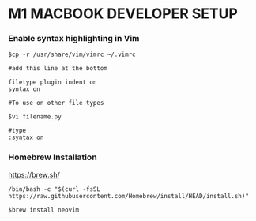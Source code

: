 # M1 MACBOOK DEVELOPER SETUP

### Enable syntax highlighting in Vim
```
$cp -r /usr/share/vim/vimrc ~/.vimrc

#add this line at the bottom

filetype plugin indent on
syntax on
```
```
#To use on other file types

$vi filename.py

#type 
:syntax on
```
### Homebrew Installation
https://brew.sh/
```
/bin/bash -c "$(curl -fsSL https://raw.githubusercontent.com/Homebrew/install/HEAD/install.sh)"
```
```
$brew install neovim
```

